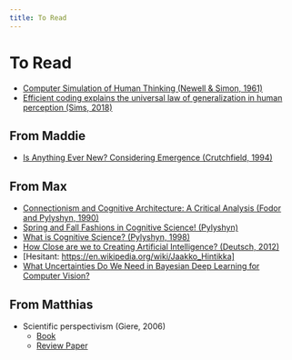 ```yaml
---
title: To Read
---
```

# To Read
- [Computer Simulation of Human Thinking (Newell & Simon, 1961)](http://www.cogsci.ucsd.edu/~coulson/203/newell-simon.pdf)
- [Efficient coding explains the universal law of generalization in human perception (Sims, 2018)](http://science.sciencemag.org/content/360/6389/652/tab-pdf)

## From Maddie
- [Is Anything Ever New? Considering Emergence (Crutchfield, 1994)](http://csc.ucdavis.edu/~cmg/papers/EverNew.pdf)

## From Max
- [Connectionism and Cognitive Architecture: A Critical Analysis (Fodor and Pylyshyn, 1990)](http://ruccs.rutgers.edu/images/personal-zenon-pylyshyn/proseminars/Proseminar13/ConnectionistArchitecture.pdf)
- [Spring and Fall Fashions in Cognitive Science! (Pylyshyn)](http://ruccs.rutgers.edu/zenon/25-personal-sites/zenon-pylyshyn/291-spring-and-fall-fashions-in-cognitive-science)
- [What is Cognitive Science? (Pylyshyn, 1998)](http://ruccs.rutgers.edu/images/personal-zenon-pylyshyn/proseminars/Proseminar13/WhatIsCogsci.pdf)
- [How Close are we to Creating Artificial Intelligence? (Deutsch, 2012)](https://aeon.co/essays/how-close-are-we-to-creating-artificial-intelligence)
- [Hesitant: https://en.wikipedia.org/wiki/Jaakko_Hintikka]
- [What Uncertainties Do We Need in Bayesian Deep
Learning for Computer Vision?](https://arxiv.org/pdf/1703.04977.pdf)

## From Matthias
- Scientific perspectivism (Giere, 2006)
  - [Book](https://philpapers.org/rec/GIESP)
  - [Review Paper](https://www.ncbi.nlm.nih.gov/pmc/articles/PMC2677569)
